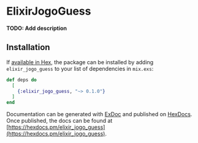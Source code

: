 # ElixirJogoGuess

**TODO: Add description**

## Installation

If [available in Hex](https://hex.pm/docs/publish), the package can be installed
by adding `elixir_jogo_guess` to your list of dependencies in `mix.exs`:

```elixir
def deps do
  [
    {:elixir_jogo_guess, "~> 0.1.0"}
  ]
end
```

Documentation can be generated with [ExDoc](https://github.com/elixir-lang/ex_doc)
and published on [HexDocs](https://hexdocs.pm). Once published, the docs can
be found at [https://hexdocs.pm/elixir_jogo_guess](https://hexdocs.pm/elixir_jogo_guess).


